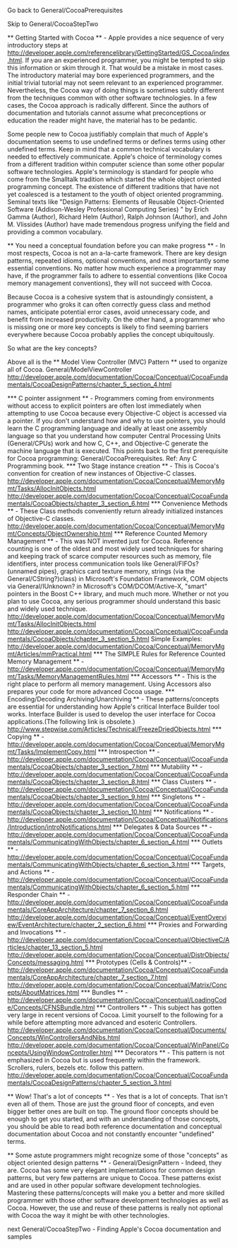 Go back to General/CocoaPrerequisites 

Skip to General/CocoaStepTwo

** Getting Started with Cocoa ** - Apple provides a nice sequence of very introductory steps at http://developer.apple.com/referencelibrary/GettingStarted/GS_Cocoa/index.html.  If you are an experienced programmer, you might be tempted to skip this information or skim through it.  That would be a mistake in most cases.  The introductory material may bore experienced programmers, and the initial trivial tutorial may not seem relevant to an experienced programmer.  Nevertheless, the Cocoa way of doing things is sometimes subtly different from the techniques common with other software technologies.  In a few cases, the Cocoa approach is radically different.  Since the authors of documentation and tutorials cannot assume what preconceptions or education the reader might have, the material has to be pedantic.

Some people new to Cocoa justifiably complain that much of Apple's documentation seems to use undefined terms or defines terms using other undefined terms.  Keep in mind that a common technical vocabulary is needed to effectively communicate.  Apple's choice of terminology comes from a different tradition within computer science than some other popular software technologies.  Apple's terminology is standard for people who come from the Smalltalk tradition which started the whole object oriented programming concept.  The existence of different traditions that have not yet coalesced is a testament to the youth of object oriented programming.  Seminal texts like "Design Patterns: Elements of Reusable Object-Oriented Software (Addison-Wesley Professional Computing Series) " by Erich Gamma (Author), Richard Helm (Author), Ralph Johnson (Author), and John M. Vlissides (Author) have made tremendous progress unifying the field and providing a common vocabulary.

** You need a conceptual foundation before you can make progress ** - In most respects, Cocoa is not an a-la-carte framework.  There are key design patterns, repeated idioms, optional conventions, and most importantly some essential conventions.  No matter how much experience a programmer may have, if the programmer fails to adhere to essential conventions (like Cocoa memory management conventions), they will not succeed with Cocoa.  

Because Cocoa is a cohesive system that is astoundingly consistent, a programmer who groks it can often correctly guess class and method names,  anticipate potential error cases, avoid unnecessary code, and benefit from increased productivity.  On the other hand, a programmer who is missing one or more key concepts is likely to find seeming barriers everywhere because Cocoa probably applies the concept ubiquitously.

So what are the key concepts?

Above all is the ** Model View Controller (MVC) Pattern ** used to organize all of Cocoa.  General/ModelViewController http://developer.apple.com/documentation/Cocoa/Conceptual/CocoaFundamentals/CocoaDesignPatterns/chapter_5_section_4.html


*** C pointer assignment ** - Programmers coming from environments without access to explicit pointers are often lost immediately when attempting to use Cocoa because every Objective-C object is accessed via a pointer. If you don't understand how and why to use pointers, you should learn the C programming language and ideally at least one assembly language so that you understand how computer Central Processing Units (General/CPUs) work and how C, C++, and Objective-C generate the machine language that is executed. This points back to the first prerequisite for Cocoa programming: General/CocoaPrerequisites. Ref: Any C Programming book.
*** Two Stage instance creation ** - This is Cocoa's convention for creation of new instances of Objective-C classes. http://developer.apple.com/documentation/Cocoa/Conceptual/MemoryMgmt/Tasks/AllocInitObjects.html http://developer.apple.com/documentation/Cocoa/Conceptual/CocoaFundamentals/CocoaObjects/chapter_3_section_6.html
*** Convenience Methods ** - These Class methods conveniently return already initialized instances of Objective-C classes.  http://developer.apple.com/documentation/Cocoa/Conceptual/MemoryMgmt/Concepts/ObjectOwnership.html
*** Reference Counted Memory Management ** - This was NOT invented just for Cocoa. Reference counting is one of the oldest and most widely used techniques for sharing and keeping track of scarce computer resources such as memory, file identifiers, inter process communication tools like General/FIFOs? (unnamed pipes), graphics card texture memory, strings (via the General/CString?)class) in Microsoft's Foundation Framework, COM objects via General/IUnknown? in Microsoft's COM/DCOM/Active-X, "smart" pointers in the Boost C++ library, and much much more. Whether or not you plan to use Cocoa, any serious programmer should understand this basic and widely used technique.  http://developer.apple.com/documentation/Cocoa/Conceptual/MemoryMgmt/Tasks/AllocInitObjects.html http://developer.apple.com/documentation/Cocoa/Conceptual/CocoaFundamentals/CocoaObjects/chapter_3_section_5.html  Simple Examples: http://developer.apple.com/documentation/Cocoa/Conceptual/MemoryMgmt/Articles/mmPractical.html
*** The SIMPLE Rules for Reference Counted Memory Management ** - http://developer.apple.com/documentation/Cocoa/Conceptual/MemoryMgmt/Tasks/MemoryManagementRules.html
*** Accessors ** - This is the right place to perform all memory management.  Using Accessors also prepares your code for more advanced Cocoa usage.
*** Encoding/Decoding Archiving/Unarchiving ** - These patterns/concepts are essential for understanding how Apple's critical Interface Builder tool works.  Interface Builder is used to develop the user interface for Cocoa applications.(The following link is obsolete.)  http://www.stepwise.com/Articles/Technical/FreezeDriedObjects.html
*** Copying ** - http://developer.apple.com/documentation/Cocoa/Conceptual/MemoryMgmt/Tasks/ImplementCopy.html
*** Introspection ** - http://developer.apple.com/documentation/Cocoa/Conceptual/CocoaFundamentals/CocoaObjects/chapter_3_section_7.html
*** Mutability ** - http://developer.apple.com/documentation/Cocoa/Conceptual/CocoaFundamentals/CocoaObjects/chapter_3_section_8.html
*** Class Clusters ** - http://developer.apple.com/documentation/Cocoa/Conceptual/CocoaFundamentals/CocoaObjects/chapter_3_section_9.html
*** Singletons ** - http://developer.apple.com/documentation/Cocoa/Conceptual/CocoaFundamentals/CocoaObjects/chapter_3_section_10.html
*** Notifications ** - http://developer.apple.com/documentation/Cocoa/Conceptual/Notifications/Introduction/introNotifications.html
*** Delegates & Data Sources ** - http://developer.apple.com/documentation/Cocoa/Conceptual/CocoaFundamentals/CommunicatingWithObjects/chapter_6_section_4.html
*** Outlets ** - http://developer.apple.com/documentation/Cocoa/Conceptual/CocoaFundamentals/CommunicatingWithObjects/chapter_6_section_3.html
*** Targets, and Actions ** -
http://developer.apple.com/documentation/Cocoa/Conceptual/CocoaFundamentals/CommunicatingWithObjects/chapter_6_section_5.html
*** Responder Chain ** - http://developer.apple.com/documentation/Cocoa/Conceptual/CocoaFundamentals/CoreAppArchitecture/chapter_7_section_6.html http://developer.apple.com/documentation/Cocoa/Conceptual/EventOverview/EventArchitecture/chapter_2_section_6.html
*** Proxies and Forwarding and Invocations ** - http://developer.apple.com/documentation/Cocoa/Conceptual/ObjectiveC/Articles/chapter_13_section_5.html
http://developer.apple.com/documentation/Cocoa/Conceptual/DistrObjects/Concepts/messaging.html 
*** Prototypes (Cells & Controls)** - http://developer.apple.com/documentation/Cocoa/Conceptual/CocoaFundamentals/CoreAppArchitecture/chapter_7_section_7.html
http://developer.apple.com/documentation/Cocoa/Conceptual/Matrix/Concepts/AboutMatrices.html
*** Bundles ** - http://developer.apple.com/documentation/Cocoa/Conceptual/LoadingCode/Concepts/CFNSBundle.html
*** Controllers ** - This subject has gotten very large in recent versions of Cocoa. Limit yourself to the following for a while before attempting more advanced and esoteric Controllers. http://developer.apple.com/documentation/Cocoa/Conceptual/Documents/Concepts/WinControllersAndNibs.html http://developer.apple.com/documentation/Cocoa/Conceptual/WinPanel/Concepts/UsingWindowController.html 
*** Decorators ** - This pattern is not emphasized in Cocoa but is used frequently within the framework.  Scrollers, rulers, bezels etc. follow this pattern. http://developer.apple.com/documentation/Cocoa/Conceptual/CocoaFundamentals/CocoaDesignPatterns/chapter_5_section_3.html 


** Wow! That's a lot of concepts ** - Yes that is a lot of concepts. That isn't even all of them. Those are just the ground floor of concepts, and even bigger better ones are built on top. The ground floor concepts should be enough to get you started, and with an understanding of those concepts, you should be able to read both reference documentation and conceptual documentation about Cocoa and not constantly encounter "undefined" terms.

** Some astute programmers might recognize some of those "concepts" as object oriented design patterns ** - General/DesignPattern - Indeed, they are. Cocoa has some very elegant implementations for common design patterns, but very few patterns are unique to Cocoa. These patterns exist and are used in other popular software development technologies. Mastering these patterns/concepts will make you a better and more skilled programmer with those other software development technologies as well as Cocoa. However, the use and reuse of these patterns is really not optional with Cocoa the way it might be with other technologies.

next General/CocoaStepTwo - Finding Apple's Cocoa documentation and samples
